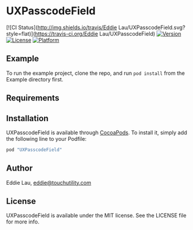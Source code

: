 # UXPasscodeField

[![CI Status](http://img.shields.io/travis/Eddie Lau/UXPasscodeField.svg?style=flat)](https://travis-ci.org/Eddie Lau/UXPasscodeField)
[![Version](https://img.shields.io/cocoapods/v/UXPasscodeField.svg?style=flat)](http://cocoapods.org/pods/UXPasscodeField)
[![License](https://img.shields.io/cocoapods/l/UXPasscodeField.svg?style=flat)](http://cocoapods.org/pods/UXPasscodeField)
[![Platform](https://img.shields.io/cocoapods/p/UXPasscodeField.svg?style=flat)](http://cocoapods.org/pods/UXPasscodeField)

## Example

To run the example project, clone the repo, and run `pod install` from the Example directory first.

## Requirements

## Installation

UXPasscodeField is available through [CocoaPods](http://cocoapods.org). To install
it, simply add the following line to your Podfile:

```ruby
pod "UXPasscodeField"
```

## Author

Eddie Lau, eddie@touchutility.com

## License

UXPasscodeField is available under the MIT license. See the LICENSE file for more info.
